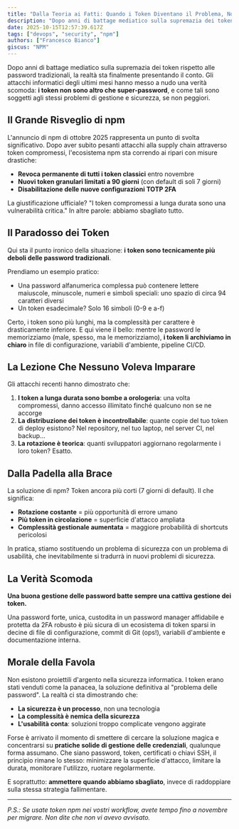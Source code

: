 ```yaml
---
title: "Dalla Teoria ai Fatti: Quando i Token Diventano il Problema, Non la Soluzione"
description: "Dopo anni di battage mediatico sulla supremazia dei token rispetto alle password tradizionali, la realtà sta finalmente presentando il conto. Siamo tutti vulnerabili, capiamo il perchè"
date: 2025-10-15T12:57:39.617Z
tags: ["devops", "security", "npm"]
authors: ["Francesco Bianco"]
giscus: "NPM"
---
```


Dopo anni di battage mediatico sulla supremazia dei token rispetto alle password tradizionali, la realtà sta finalmente presentando il conto. Gli attacchi informatici degli ultimi mesi hanno messo a nudo una verità scomoda: **i token non sono altro che super-password**, e come tali sono soggetti agli stessi problemi di gestione e sicurezza, se non peggiori.

## Il Grande Risveglio di npm

L'annuncio di npm di ottobre 2025 rappresenta un punto di svolta significativo. Dopo aver subito pesanti attacchi alla supply chain attraverso token compromessi, l'ecosistema npm sta correndo ai ripari con misure drastiche:

- **Revoca permanente di tutti i token classici** entro novembre
- **Nuovi token granulari limitati a 90 giorni** (con default di soli 7 giorni)
- **Disabilitazione delle nuove configurazioni TOTP 2FA**

La giustificazione ufficiale? "I token compromessi a lunga durata sono una vulnerabilità critica." In altre parole: abbiamo sbagliato tutto.

## Il Paradosso dei Token

Qui sta il punto ironico della situazione: **i token sono tecnicamente più deboli delle password tradizionali**. 

Prendiamo un esempio pratico:
- Una password alfanumerica complessa può contenere lettere maiuscole, minuscole, numeri e simboli speciali: uno spazio di circa 94 caratteri diversi
- Un token esadecimale? Solo 16 simboli (0-9 e a-f)

Certo, i token sono più lunghi, ma la complessità per carattere è drasticamente inferiore. E qui viene il bello: mentre le password le memorizziamo (male, spesso, ma le memorizziamo), **i token li archiviamo in chiaro** in file di configurazione, variabili d'ambiente, pipeline CI/CD.

## La Lezione Che Nessuno Voleva Imparare

Gli attacchi recenti hanno dimostrato che:

1. **I token a lunga durata sono bombe a orologeria**: una volta compromessi, danno accesso illimitato finché qualcuno non se ne accorge
2. **La distribuzione dei token è incontrollabile**: quante copie del tuo token di deploy esistono? Nel repository, nel tuo laptop, nel server CI, nel backup...
3. **La rotazione è teorica**: quanti sviluppatori aggiornano regolarmente i loro token? Esatto.

## Dalla Padella alla Brace

La soluzione di npm? Token ancora più corti (7 giorni di default). Il che significa:

- **Rotazione costante** = più opportunità di errore umano
- **Più token in circolazione** = superficie d'attacco ampliata
- **Complessità gestionale aumentata** = maggiore probabilità di shortcuts pericolosi

In pratica, stiamo sostituendo un problema di sicurezza con un problema di usabilità, che inevitabilmente si tradurrà in nuovi problemi di sicurezza.

## La Verità Scomoda

**Una buona gestione delle password batte sempre una cattiva gestione dei token.**

Una password forte, unica, custodita in un password manager affidabile e protetta da 2FA robusto è più sicura di un ecosistema di token sparsi in decine di file di configurazione, commit di Git (ops!), variabili d'ambiente e documentazione interna.

## Morale della Favola

Non esistono proiettili d'argento nella sicurezza informatica. I token erano stati venduti come la panacea, la soluzione definitiva al "problema delle password". La realtà ci sta dimostrando che:

- **La sicurezza è un processo**, non una tecnologia
- **La complessità è nemica della sicurezza**
- **L'usabilità conta**: soluzioni troppo complicate vengono aggirate

Forse è arrivato il momento di smettere di cercare la soluzione magica e concentrarsi su **pratiche solide di gestione delle credenziali**, qualunque forma assumano. Che siano password, token, certificati o chiavi SSH, il principio rimane lo stesso: minimizzare la superficie d'attacco, limitare la durata, monitorare l'utilizzo, ruotare regolarmente.

E soprattutto: **ammettere quando abbiamo sbagliato**, invece di raddoppiare sulla stessa strategia fallimentare.

---

*P.S.: Se usate token npm nei vostri workflow, avete tempo fino a novembre per migrare. Non dite che non vi avevo avvisato.*
